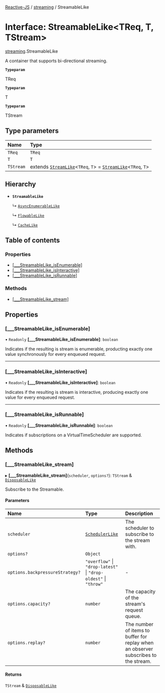 [Reactive-JS](../README.md) / [streaming](../modules/streaming.md) / StreamableLike

# Interface: StreamableLike<TReq, T, TStream\>

[streaming](../modules/streaming.md).StreamableLike

A container that supports bi-directional streaming.

**`Typeparam`**

TReq

**`Typeparam`**

T

**`Typeparam`**

TStream

## Type parameters

| Name | Type |
| :------ | :------ |
| `TReq` | `TReq` |
| `T` | `T` |
| `TStream` | extends [`StreamLike`](streaming.StreamLike.md)<`TReq`, `T`\> = [`StreamLike`](streaming.StreamLike.md)<`TReq`, `T`\> |

## Hierarchy

- **`StreamableLike`**

  ↳ [`AsyncEnumerableLike`](streaming.AsyncEnumerableLike.md)

  ↳ [`FlowableLike`](streaming.FlowableLike.md)

  ↳ [`CacheLike`](streaming.CacheLike.md)

## Table of contents

### Properties

- [[\_\_\_StreamableLike\_isEnumerable]](streaming.StreamableLike.md#[___streamablelike_isenumerable])
- [[\_\_\_StreamableLike\_isInteractive]](streaming.StreamableLike.md#[___streamablelike_isinteractive])
- [[\_\_\_StreamableLike\_isRunnable]](streaming.StreamableLike.md#[___streamablelike_isrunnable])

### Methods

- [[\_\_\_StreamableLike\_stream]](streaming.StreamableLike.md#[___streamablelike_stream])

## Properties

### [\_\_\_StreamableLike\_isEnumerable]

• `Readonly` **[\_\_\_StreamableLike\_isEnumerable]**: `boolean`

Indicates if the resulting is stream is enumerable,
producting exactly one value synchronously for every
enqueued request.

___

### [\_\_\_StreamableLike\_isInteractive]

• `Readonly` **[\_\_\_StreamableLike\_isInteractive]**: `boolean`

Indicates if the resulting is stream is interactive,
producing exactly one value for every enqueued request.

___

### [\_\_\_StreamableLike\_isRunnable]

• `Readonly` **[\_\_\_StreamableLike\_isRunnable]**: `boolean`

Indicates if subscriptions on a VirtualTimeScheduler
are supported.

## Methods

### [\_\_\_StreamableLike\_stream]

▸ **[___StreamableLike_stream]**(`scheduler`, `options?`): `TStream` & [`DisposableLike`](util.DisposableLike.md)

Subscribe to the Streamable.

#### Parameters

| Name | Type | Description |
| :------ | :------ | :------ |
| `scheduler` | [`SchedulerLike`](scheduling.SchedulerLike.md) | The scheduler to subscribe to the stream with. |
| `options?` | `Object` |  |
| `options.backpressureStrategy?` | ``"overflow"`` \| ``"drop-latest"`` \| ``"drop-oldest"`` \| ``"throw"`` | - |
| `options.capacity?` | `number` | The capacity of the stream's request queue. |
| `options.replay?` | `number` | The number of items to buffer for replay when an observer subscribes to the stream. |

#### Returns

`TStream` & [`DisposableLike`](util.DisposableLike.md)
